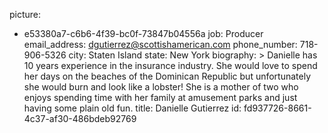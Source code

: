 picture:
  - e53380a7-c6b6-4f39-bc0f-73847b04556a
job: Producer
email_address: dgutierrez@scottishamerican.com
phone_number: 718-906-5326
city: Staten Island
state: New York
biography: >
  Danielle has 10 years experience in the insurance industry. She would love to spend her days on the
  beaches of the Dominican Republic but unfortunately she would burn and look like a lobster! She is a
  mother of two who enjoys spending time with her family at amusement parks and just having some plain
  old fun.
title: Danielle Gutierrez
id: fd937726-8661-4c37-af30-486bdeb92769
